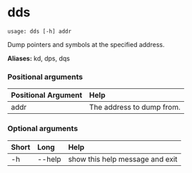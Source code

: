 <!-- THIS PART OF THIS FILE IS AUTOGENERATED. DO NOT MODIFY IT. See scripts/generate-docs.sh -->
# dds

```text
usage: dds [-h] addr

```

Dump pointers and symbols at the specified address.

**Aliases:** kd, dps, dqs
### Positional arguments

|Positional Argument|Help|
| :--- | :--- |
|addr|The address to dump from.|

### Optional arguments

|Short|Long|Help|
| :--- | :--- | :--- |
|-h|--help|show this help message and exit|

<!-- END OF AUTOGENERATED PART. Do not modify this line or the line below, they mark the end of the auto-generated part of the file. If you want to extend the documentation in a way which cannot easily be done by adding to the command help description, write below the following line. -->
<!-- ------------\>8---- ----\>8---- ----\>8------------ -->
